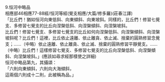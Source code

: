 9.恒河中略品  
相應部46相應77-88經/恒河等經(覺支相應/大篇/修多羅)(莊春江譯)  
「比丘們！猶如恒河向東低斜、向東傾斜、向東坡斜。同樣的，比丘們！修習七覺支、多修習七覺支的比丘向涅槃低斜、向涅槃傾斜、向涅槃坡斜。  
比丘們！修習七覺支、多修習七覺支的比丘如何向涅槃低斜、向涅槃傾斜、向涅槃坡斜呢？比丘們！這裡，比丘依止遠離、依止離貪、依止滅、捨棄的圓熟修習念覺支；……（中略）依止遠離、依止離貪、依止滅、捨棄的圓熟修習平靜覺支。……（中略）比丘們！這樣修習七覺支、多修習七覺支的比丘向涅槃低斜、向涅槃傾斜、向涅槃坡斜。」(應該如尋求經那樣使之詳細)  
恒河中略品第九，其攝頌：  
「六則向東傾斜，六則向大海傾斜，  
這兩個六則成十二則，此被稱為品。」  
  
  
